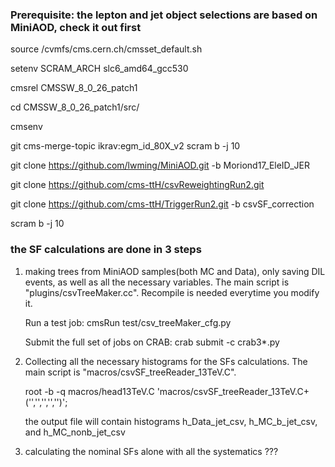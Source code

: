 ### Prerequisite: the lepton and jet object selections are based on MiniAOD, check it out first

source /cvmfs/cms.cern.ch/cmsset_default.sh

setenv SCRAM_ARCH slc6_amd64_gcc530

cmsrel CMSSW_8_0_26_patch1

cd CMSSW_8_0_26_patch1/src/

cmsenv

git cms-merge-topic ikrav:egm_id_80X_v2
scram b -j 10 

git clone https://github.com/lwming/MiniAOD.git -b Moriond17_EleID_JER

git clone https://github.com/cms-ttH/csvReweightingRun2.git

git clone https://github.com/cms-ttH/TriggerRun2.git -b csvSF_correction

scram b -j 10


### the SF calculations are done in 3 steps

1. making trees from MiniAOD samples(both MC and Data), only saving DIL events, as well as all the necessary variables. The main script is "plugins/csvTreeMaker.cc". Recompile is needed everytime you modify it.

   Run a test job: cmsRun test/csv_treeMaker_cfg.py

   Submit the full set of jobs on CRAB: crab submit -c crab3*.py

2. Collecting all the necessary histograms for the SFs calculations. The main script is "macros/csvSF_treeReader_13TeV.C". 

   root -b -q macros/head13TeV.C 'macros/csvSF_treeReader_13TeV.C+('','','','','')';

   the output file will contain histograms h_Data_jet_csv, h_MC_b_jet_csv, and h_MC_nonb_jet_csv

3. calculating the nominal SFs alone with all the systematics ???
